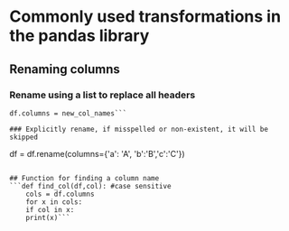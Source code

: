 # Commonly used transformations in the pandas library

## Renaming columns
### Rename using a list to replace all headers
```new_col_names = ['a','b','c']
df.columns = new_col_names```

### Explicitly rename, if misspelled or non-existent, it will be skipped
```
df = df.rename(columns={'a': 'A', 'b':'B','c':'C'})
```

## Function for finding a column name
```def find_col(df,col): #case sensitive
    cols = df.columns    
    for x in cols:        
    if col in x:            
    print(x)```

